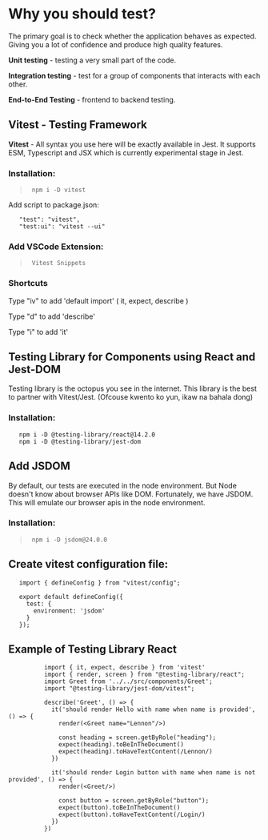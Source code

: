 # Why you should test?
The primary goal is to check whether the application behaves as expected. Giving you a lot of confidence and produce high quality features.

**Unit testing** - testing a very small part of the code.

**Integration testing** - test for a group of components that interacts with each other.

**End-to-End Testing** - frontend to backend testing.

## Vitest - Testing Framework
**Vitest** - All syntax you use here will be exactly available in Jest. It supports ESM, Typescript and JSX which is currently experimental stage in Jest.

### Installation: 
>      npm i -D vitest

Add script to package.json:
>      
       "test": "vitest",
       "test:ui": "vitest --ui"

### Add VSCode Extension:
>      Vitest Snippets

### Shortcuts
Type "iv" to add 'default import' ( it, expect, describe )

Type "d" to add 'describe'

Type "i" to add 'it'

## Testing Library for Components using React and Jest-DOM 

Testing library is the octopus you see in the internet. This library is the best to partner with Vitest/Jest.
(Ofcouse kwento ko yun, ikaw na bahala dong)

### Installation: 
>       
       npm i -D @testing-library/react@14.2.0
       npm i -D @testing-library/jest-dom


## Add JSDOM
By default, our tests are executed in the node environment. But Node doesn't know about browser APIs like DOM. Fortunately, we have JSDOM. This will emulate our browser apis in the node environment.

### Installation: 
>      npm i -D jsdom@24.0.0

## Create vitest configuration file:
>       
       import { defineConfig } from "vitest/config";

       export default defineConfig({
         test: {
           environment: 'jsdom'
         }
       });

## Example of Testing Library React
>              
              import { it, expect, describe } from 'vitest'
              import { render, screen } from "@testing-library/react";
              import Greet from '../../src/components/Greet';
              import "@testing-library/jest-dom/vitest";
              
              describe('Greet', () => {
                it('should render Hello with name when name is provided', () => {
                  render(<Greet name="Lennon"/>)
              
                  const heading = screen.getByRole("heading");
                  expect(heading).toBeInTheDocument()
                  expect(heading).toHaveTextContent(/Lennon/)
                })
              
                it('should render Login button with name when name is not provided', () => {
                  render(<Greet/>)
              
                  const button = screen.getByRole("button");
                  expect(button).toBeInTheDocument()
                  expect(button).toHaveTextContent(/Login/)
                })
              })
